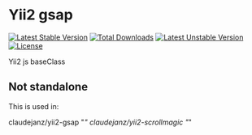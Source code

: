 Yii2 gsap
=========
[![Latest Stable Version](https://poser.pugx.org/claudejanz/yii2-js/v/stable.svg)](https://packagist.org/packages/claudejanz/yii2-js) [![Total Downloads](https://poser.pugx.org/claudejanz/yii2-js/downloads.svg)](https://packagist.org/packages/claudejanz/yii2-js) [![Latest Unstable Version](https://poser.pugx.org/claudejanz/yii2-js/v/unstable.svg)](https://packagist.org/packages/claudejanz/yii2-js) [![License](https://poser.pugx.org/claudejanz/yii2-js/license.svg)](https://packagist.org/packages/claudejanz/yii2-js)

Yii2 js baseClass

Not standalone 
------------

This is used in:

claudejanz/yii2-gsap "*"
claudejanz/yii2-scrollmagic "*"

